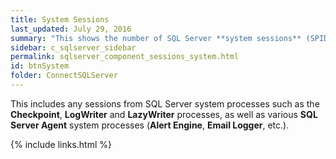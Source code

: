 ```yaml
---
title: ﻿System Sessions
last_updated: July 29, 2016
summary: "This shows the number of SQL Server **system sessions** (SPIDs)."
sidebar: c_sqlserver_sidebar
permalink: sqlserver_component_sessions_system.html
id: btnSystem
folder: ConnectSQLServer
---
```



This includes any sessions from SQL Server system processes such as  the **Checkpoint**, **LogWriter** and **LazyWriter** processes, as well as various  **SQL Server Agent** system processes (**Alert Engine**, **Email Logger**, etc.).

{% include links.html %}
